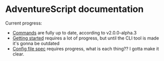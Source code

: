 # AdventureScript documentation

Current progress:
- [Commands](commands.md) are fully up to date, according to v2.0.0-alpha.3
- [Getting started](start.md) requires a lot of progress, but until the CLI tool is made it's gonna be outdated
- [Config file spec](cfgfile.md) requires progress, what is each thing?? I gotta make it clear.